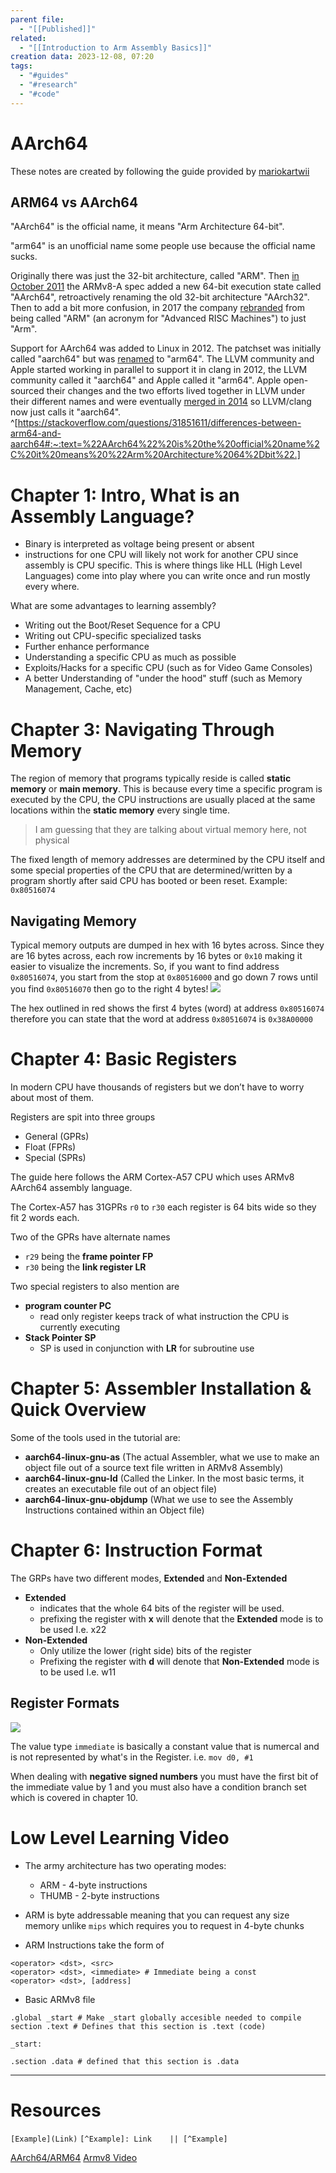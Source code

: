 ```yaml
---
parent file:
  - "[[Published]]"
related:
  - "[[Introduction to Arm Assembly Basics]]"
creation data: 2023-12-08, 07:20
tags:
  - "#guides"
  - "#research"
  - "#code"
---
```

# AArch64
These notes are created by following the guide provided by  [mariokartwii](https://mariokartwii.com/armv8/index.html)

## ARM64 vs AArch64
"AArch64" is the official name, it means "Arm Architecture 64-bit".

"arm64" is an unofficial name some people use because the official name sucks.

Originally there was just the 32-bit architecture, called "ARM". Then [in October 2011](https://en.wikipedia.org/wiki/ARM_architecture_family#Armv8-A) the ARMv8-A spec added a new 64-bit execution state called "AArch64", retroactively renaming the old 32-bit architecture "AArch32". Then to add a bit more confusion, in 2017 the company [rebranded](https://en.wikipedia.org/wiki/Arm_(company)#Name) from being called "ARM" (an acronym for "Advanced RISC Machines") to just "Arm".

Support for AArch64 was added to Linux in 2012. The patchset was initially called "aarch64" but was [renamed](https://lkml.org/lkml/2012/7/6/624) to "arm64". The LLVM community and Apple started working in parallel to support it in clang in 2012, the LLVM community called it "aarch64" and Apple called it "arm64". Apple open-sourced their changes and the two efforts lived together in LLVM under their different names and were eventually [merged in 2014](https://www.phoronix.com/news/MTY5ODk) so LLVM/clang now just calls it "aarch64". ^[https://stackoverflow.com/questions/31851611/differences-between-arm64-and-aarch64#:~:text=%22AArch64%22%20is%20the%20official%20name%2C%20it%20means%20%22Arm%20Architecture%2064%2Dbit%22.]

# Chapter 1: Intro, What is an Assembly Language?
- Binary is interpreted as voltage being present or absent 
- instructions for one CPU will likely not work for another CPU since assembly is CPU specific. This is where things like HLL (High Level Languages) come into play where you can write once and run mostly every where.

What are some advantages to learning assembly? 
- Writing out the Boot/Reset Sequence for a CPU
- Writing out CPU-specific specialized tasks
- Further enhance performance
- Understanding a specific CPU as much as possible
- Exploits/Hacks for a specific CPU (such as for Video Game Consoles)
- A better Understanding of "under the hood" stuff (such as Memory Management, Cache, etc)

# Chapter 3: Navigating Through Memory
The region of memory that programs typically reside is called **static memory** or **main memory**. This is because every time a specific program is executed by the CPU, the CPU instructions are usually placed at the same locations within the **static memory** every single time. 
> I am guessing that they are talking about virtual memory here, not physical

The fixed length of memory addresses are determined by the CPU itself and some special properties of the CPU that are determined/written by a program shortly after said CPU has booted or been reset. Example: `0x80516074`

## Navigating Memory
Typical memory outputs are dumped in hex with 16 bytes across. Since they are 16 bytes across, each row increments by 16 bytes or `0x10` making it easier to visualize the increments. So, if you want to find address `0x80516074`, you start from the stop at `0x80516000` and go down 7 rows until you find `0x80516070` then go to the right 4 bytes! ![](assets/images/Pasted%20image%2020231208075830.png)

The hex outlined in red shows the first 4 bytes (word) at address `0x80516074` therefore you can state that the word at address `0x80516074` is `0x38A00000`

# Chapter 4: Basic Registers
In modern CPU have thousands of registers but we don’t have to worry about most of them. 

Registers are spit into three groups 
- General (GPRs)
- Float (FPRs)
- Special (SPRs)

The guide here follows the ARM Cortex-A57 CPU which uses ARMv8 AArch64 assembly language. 

The Cortex-A57 has 31GPRs `r0` to `r30`  each register is 64 bits wide so they fit 2 words each. 

Two of the GPRs have alternate names
- `r29` being the **frame pointer FP**
- `r30` being the **link register LR**

Two special registers to also mention are 
- **program counter PC**
  - read only register keeps track of what instruction the CPU is currently executing 
- **Stack Pointer SP**
  - SP is used in conjunction with **LR** for subroutine use 


# Chapter 5: Assembler Installation & Quick Overview
Some of the tools used in the tutorial are: 

- **aarch64-linux-gnu-as** (The actual Assembler, what we use to make an object file out of a source text file written in ARMv8 Assembly)
- **aarch64-linux-gnu-ld** (Called the Linker. In the most basic terms, it creates an executable file out of an object file)
- **aarch64-linux-gnu-objdump** (What we use to see the Assembly Instructions contained within an Object file)


# Chapter 6: Instruction Format
The GRPs have two different modes, **Extended** and **Non-Extended** 

- **Extended** 
	- indicates that the whole 64 bits of the register will be used. 
	- prefixing the register with **x** will denote that the **Extended** mode is to be used I.e. x22
- **Non-Extended**
	- Only utilize the lower (right side) bits of the register 
	- Prefixing the register with **d** will denote that **Non-Extended** mode is to be used I.e. w11

## Register Formats
![](assets/images/Pasted%20image%2020240108134518.png)

The value type `immediate` is basically a constant value that is numercal and is not represented by what's in the Register. i.e. `mov d0, #1`

When dealing with **negative signed numbers** you must have the first bit of the immediate value by 1 and you must also have a condition branch set which is covered in chapter 10.

# Low Level Learning Video
- The army architecture has two operating modes: 
	- ARM - 4-byte instructions
	- THUMB - 2-byte instructions 
- ARM is byte addressable meaning that you can request any size memory unlike `mips` which requires you to request in 4-byte chunks

- ARM Instructions take the form of
```
<operator> <dst>, <src>
<operator> <dst>, <immediate> # Immediate being a const
<operator> <dst>, [address]
```

- Basic ARMv8 file
```arm-asm
.global _start # Make _start globally accesible needed to compile
section .text # Defines that this section is .text (code)

_start:

.section .data # defined that this section is .data
```



---
# Resources
 `[Example](Link)`
 `[^Example]: Link    || [^Example]`

[AArch64/ARM64](https://mariokartwii.com/armv8/)
[Armv8 Video](https://www.youtube.com/watch?v=FV6P5eRmMh8&t=16s)
